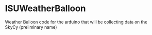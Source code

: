 ISUWeatherBalloon
=================

Weather Balloon code for the arduino that will be collecting data on the SkyCy (preliminary name)
